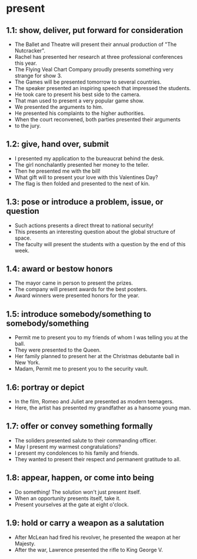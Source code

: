 # present
## 1.1: show, deliver, put forward for consideration

  *  The Ballet and Theatre will present their annual production of "The Nutcracker".
  *  Rachel has presented her research at three professional conferences this year.
  *  The Flying Veal Chart Company proudly presents something very strange for show 3.
  *  The Games will be presented tomorrow to several countries.
  *  The speaker presented an inspiring speech that impressed the students.
  *  He took care to present his best side to the camera.
  *  That man used to present a very popular game show.
  *  We presented the arguments to him.
  *  He presented his complaints to the higher authorities.
  *  When the court reconvened, both parties presented their arguments
  *  to the jury.

## 1.2: give, hand over, submit

  *  I presented my application to the bureaucrat behind the desk.
  *  The girl nonchalantly presented her money to the teller.
  *  Then he presented me with the bill!
  *  What gift will to present your love with this Valentines Day?
  *  The flag is then folded and presented to the next of kin.

## 1.3: pose or introduce a problem, issue, or question

  *  Such actions presents a direct threat to national security!
  *  This presents an interesting question about the global structure of space.
  *  The faculty will present the students with a question by the end of this week.

## 1.4: award or bestow honors

  *  The mayor came in person to present the prizes.
  *  The company will present awards for the best posters.
  *  Award winners were presented honors for the year.

## 1.5: introduce somebody/something to somebody/something

  *  Permit me to present you to my friends of whom I was telling you at the ball.
  *  They were presented to the Queen.
  *  Her family planned to present her at the Christmas debutante ball in New York.
  *  Madam, Permit me to present you to the security vault.

## 1.6: portray or depict

  *  In the film, Romeo and Juliet are presented as modern teenagers.
  *  Here, the artist has presented my grandfather as a hansome young man.

## 1.7: offer or convey something formally

  *  The soliders presented salute to their commanding officer.
  *  May I present my warmest congratulations?
  *  I present my condolences to his family and friends.
  *  They wanted to present their respect and permanent gratitude to all.

## 1.8: appear, happen, or come into being

  *  Do something! The solution won't just present itself.
  *  When an opportunity presents itself, take it.
  *  Present yourselves at the gate at eight o'clock.

## 1.9: hold or carry a weapon as a salutation

  *  After McLean had fired his revolver, he presented the weapon at her Majesty.
  *  After the war, Lawrence presented the rifle to King George V.
